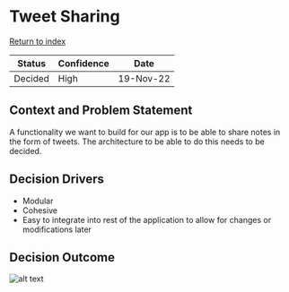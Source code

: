 # Tweet Sharing

[Return to index](https://cse210-group5.github.io/cse210-fa22-ucsd-group5/decisions/)

|  Status   | Confidence    |   Date    |
| --------  | ----------    | --------- |
| Decided   | High          | 19-Nov-22 |

## Context and Problem Statement

A functionality we want to build for our app is to be able to share notes in the form of tweets. The architecture to be able to do this needs to be decided.

## Decision Drivers

* Modular
* Cohesive
* Easy to integrate into rest of the application to allow for changes or modifications later

## Decision Outcome

![alt text](imgs/twitter_arch.avif "Twitter Integration Architecture Diagram")

